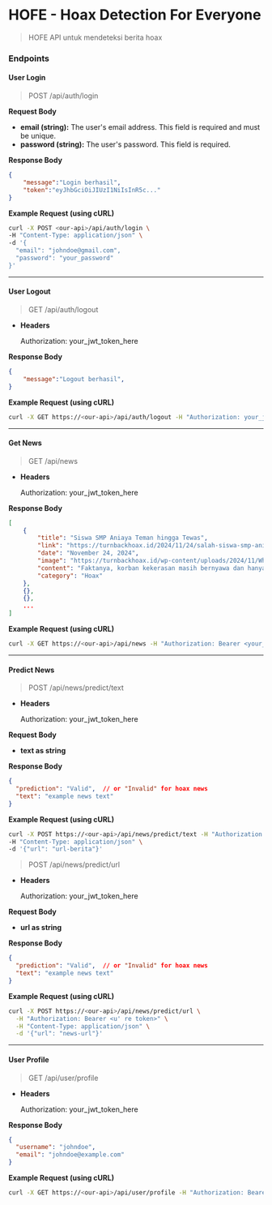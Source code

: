 # HOFE - Hoax Detection For Everyone

> HOFE API untuk mendeteksi berita hoax

### Endpoints

#### User Login

> POST /api/auth/login

**Request Body**

* **email (string):** The user's email address. This field is required and must be unique.
* **password (string):** The user's password. This field is required.

**Response Body**

```json
{
	"message":"Login berhasil",
	"token":"eyJhbGciOiJIUzI1NiIsInR5c..."
}
```

**Example Request (using cURL)**

```bash
curl -X POST <our-api>/api/auth/login \
-H "Content-Type: application/json" \
-d '{
  "email": "johndoe@gmail.com",
  "password": "your_password"
}'
```

---

#### User Logout

> GET /api/auth/logout

- **Headers**
    
    Authorization: your_jwt_token_here

**Response Body**

```json
{
	"message":"Logout berhasil",
}
```

**Example Request (using cURL)**

```bash
curl -X GET https://<our-api>/api/auth/logout -H "Authorization: your_jwt_token_here"
```

---

#### Get News

> GET /api/news

- **Headers**
    
    Authorization: your_jwt_token_here

**Response Body**

```json
[
	{
		"title": "Siswa SMP Aniaya Teman hingga Tewas",
		"link": "https://turnbackhoax.id/2024/11/24/salah-siswa-smp-aniaya-teman-hingga-tewas/",
		"date": "November 24, 2024",
		"image": "https://turnbackhoax.id/wp-content/uploads/2024/11/WhatsApp-Image-2024-11-24-at-17.43.57-326x245.jpeg",
		"content": "Faktanya, korban kekerasan masih bernyawa dan hanya pingsan saat kejadian.", 
		"category": "Hoax"
	},
	{},
	{},
	...
]
```

**Example Request (using cURL)**

```bash
curl -X GET https://<our-api>/api/news -H "Authorization: Bearer <your_access_token>"
```

---

#### Predict News

> POST /api/news/predict/text

- **Headers**
    
    Authorization: your_jwt_token_here

**Request Body**

* **text as string**

**Response Body**

```json
{
  "prediction": "Valid",  // or "Invalid" for hoax news
  "text": "example news text"
}
```

**Example Request (using cURL)**

```bash
curl -X POST https://<our-api>/api/news/predict/text -H "Authorization: Bearer <u' re token>" \ 
-H "Content-Type: application/json" \
-d '{"url": "url-berita"}'
```

> POST /api/news/predict/url

- **Headers**
    
    Authorization: your_jwt_token_here

**Request Body**

* **url as string**

**Response Body**

```json
{
  "prediction": "Valid",  // or "Invalid" for hoax news
  "text": "example news text"
}
```

**Example Request (using cURL)**

```bash
curl -X POST https://<our-api>/api/news/predict/url \
  -H "Authorization: Bearer <u' re token>" \
  -H "Content-Type: application/json" \
  -d '{"url": "news-url"}'
```

---

#### User Profile

> GET /api/user/profile

- **Headers**
    
    Authorization: your_jwt_token_here

**Response Body**

```json
{
  "username": "johndoe",
  "email": "johndoe@example.com"
}
```

**Example Request (using cURL)**

```bash
curl -X GET https://<our-api>/api/user/profile -H "Authorization: Bearer <your_access_token>"
```
